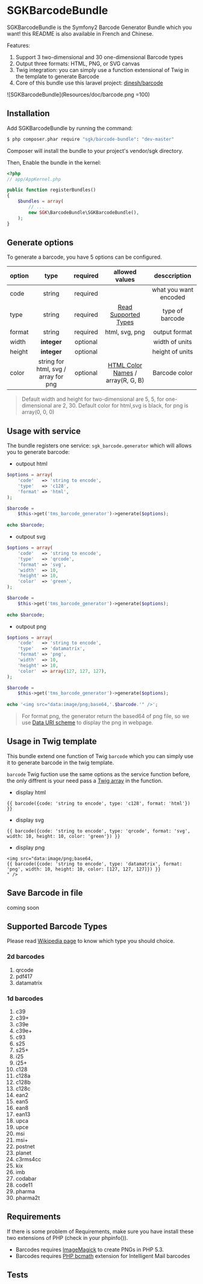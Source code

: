 # SGKBarcodeBundle

SGKBarcodeBundle is the Symfony2 Barcode Generator Bundle which you want! this README is also available in French and Chinese.

Features:

1. Support 3 two-dimensional and 30 one-dimensional Barcode types
2. Output three formats: HTML, PNG, or SVG canvas
3. Twig integration: you can simply use a function extensional of Twig in the template to generate Barcode
4. Core of this bundle use this laravel project: [dinesh/barcode](https://github.com/dineshrabara/barcode)

![SGKBarcodeBundle](Resources/doc/barcode.png =100)

## Installation

Add SGKBarcodeBundle by running the command:

```sh
$ php composer.phar require "sgk/barcode-bundle": "dev-master"
```
Composer will install the bundle to your project's vendor/sgk directory.

Then, Enable the bundle in the kernel:

```php
<?php
// app/AppKernel.php

public function registerBundles()
{
    $bundles = array(
        // ...
        new SGK\BarcodeBundle\SGKBarcodeBundle(),
    );
}
```

## Generate options

To generate a barcode, you have 5 options can be configured.

|option|type   |required|allowed values|desccription                |
|------|:-----:|:------:|:------------:|:---------------------------:|
|code  |string |required|              |what you want encoded|
|type  |string |required|[Read Supported Types](#supported-barcode-types)|type of barcode|
|format|string |required|html, svg, png|output format|
|width |**integer**|optional|              |width of units|
|height|**integer**|optional|              |height of units|
|color |string for html, svg / array for png|optional|[HTML Color Names](http://www.w3schools.com/html/html_colornames.asp) / array(R, G, B)|Barcode color|

> Default width and height for two-dimensional are 5, 5, for one-dimensional are 2, 30.
> Default color for html,svg is black, for png is array(0, 0, 0)

## Usage with service
  
The bundle registers one service: ``sgk_barcode.generator`` which will allows you to generate barcode:

* outpout html
```php
$options = array(
    'code'   => 'string to encode',
    'type'   => 'c128',
    'format' => 'html',
);

$barcode =
    $this->get('tms_barcode_generator')->generate($options);
    
echo $barcode;
```

* outpout svg
```php
$options = array(
    'code'   => 'string to encode',
    'type'   => 'qrcode',
    'format' => 'svg',
    'width'  => 10,
    'height' => 10,
    'color'  => 'green',
);

$barcode =
    $this->get('tms_barcode_generator')->generate($options);
    
echo $barcode;
```

* outpout png
```php
$options = array(
    'code'   => 'string to encode',
    'type'   => 'datamatrix',
    'format' => 'png',
    'width'  => 10,
    'height' => 10,
    'color'  => array(127, 127, 127),
);

$barcode =
    $this->get('tms_barcode_generator')->generate($options);
    
echo '<img src="data:image/png;base64,'.$barcode.'" />';
```
> For format png, the generator return the based64 of png file, so we use [Data URI scheme](http://en.wikipedia.org/wiki/Data_URI_scheme) to display the png in webpage.

## Usage in Twig template

This bundle extend one function of Twig ``barcode`` which you can simply use it to generate barcode in the twig template.

``barcode`` Twig fuction use the same options as the service function before, the only diffrent is your need pass a [Twig array](http://twig.sensiolabs.org/doc/templates.html#literals) in the function.

* display html

```twig
{{ barcode({code: 'string to encode', type: 'c128', format: 'html'}) }}
```

* display svg

```twig
{{ barcode({code: 'string to encode', type: 'qrcode', format: 'svg', width: 10, height: 10, color: 'green'}) }}
```

* display png

```twig
<img src="data:image/png;base64,
{{ barcode({code: 'string to encode', type: 'datamatrix', format: 'png', width: 10, height: 10, color: [127, 127, 127]}) }}
" />
```

## Save Barcode in file

coming soon

## Supported Barcode Types

Please read [Wikipedia page](http://en.wikipedia.org/wiki/Barcode) to know which type you should choice. 

### 2d barcodes

1. qrcode
2. pdf417
3. datamatrix

### 1d barcodes

1. c39
2. c39+
3. c39e
4. c39e+
5. c93
6. s25
7. s25+
8. i25
9. i25+
10. c128
11. c128a
12. c128b
13. c128c
14. ean2
15. ean5
16. ean8
17. ean13
18. upca
19. upce
20. msi
21. msi+
22. postnet
23. planet
24. c3rms4cc
25. kix
26. imb
27. codabar
28. code11
29. pharma
30. pharma2t

## Requirements

If there is some problem of Requirements, make sure you have install these two extensions of PHP (check in your phpinfo()).

- Barcodes requires [ImageMagick](http://php.net/manual/en/book.imagick.php) to create PNGs in PHP 5.3.
- Barcodes requires [PHP bcmath](http://php.net/manual/en/book.bc.php) extension for Intelligent Mail barcodes

## Tests
